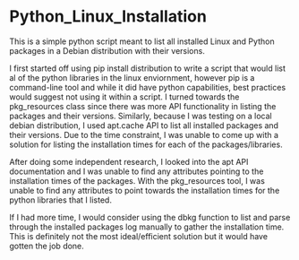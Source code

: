 # Python_Linux_Installation
This is a simple python script meant to list all installed Linux and Python packages in a Debian distribution with their versions. 

I first started off using pip install distribution to write a script that would list al of the python libraries in the linux enviornment, however pip is a command-line tool and while it did have python capabilities, best practices would suggest not using it within a script. I turned towards the pkg_resources class since there was more API functionality in listing the packages and their versions. Similarly, because I was testing on a local debian distribution, I used apt.cache API to list all installed packages and their versions. Due to the time constraint, I was unable to come up with a solution for listing the installation times for each of the packages/libraries. 

After doing some independent research, I looked into the apt API documentation and I was unable to find any attributes pointing to the installation times of the packages. With the pkg_resources tool, I was unable to find any attributes to point towards the installation times for the python libraries that I listed. 

If I had more time, I would consider using the dbkg function to list and parse through the installed packages log manually to gather the installation time. This is definitely not the most ideal/efficient solution but it would have gotten the job done. 

